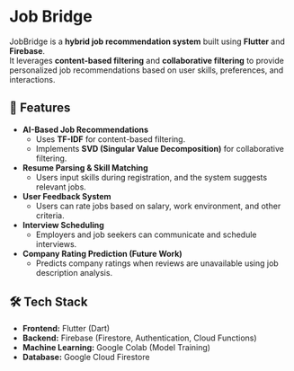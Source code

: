 # Job Bridge

JobBridge is a **hybrid job recommendation system** built using **Flutter** and **Firebase**.  
It leverages **content-based filtering** and **collaborative filtering** to provide personalized job recommendations based on user skills, preferences, and interactions.

## 🚀 Features

- **AI-Based Job Recommendations**  
  - Uses **TF-IDF** for content-based filtering.  
  - Implements **SVD (Singular Value Decomposition)** for collaborative filtering.  
- **Resume Parsing & Skill Matching**  
  - Users input skills during registration, and the system suggests relevant jobs.  
- **User Feedback System**  
  - Users can rate jobs based on salary, work environment, and other criteria.  
- **Interview Scheduling**  
  - Employers and job seekers can communicate and schedule interviews.  
- **Company Rating Prediction (Future Work)**  
  - Predicts company ratings when reviews are unavailable using job description analysis.  

## 🛠️ Tech Stack

- **Frontend:** Flutter (Dart)  
- **Backend:** Firebase (Firestore, Authentication, Cloud Functions)  
- **Machine Learning:** Google Colab (Model Training)  
- **Database:** Google Cloud Firestore

